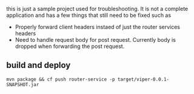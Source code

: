 this is just a sample project used for troubleshooting.  It is not a complete application and has a few things that still need to be fixed such as

* Properly forward client headers instaed of just the router services headers
* Need to handle request body for post request.  Currently body is dropped when forwarding the post request.



## build and deploy

```
mvn package && cf push router-service -p target/viper-0.0.1-SNAPSHOT.jar
```
